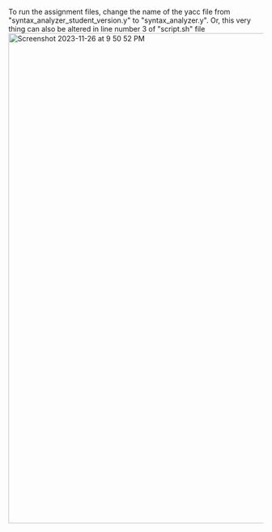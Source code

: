 To run the assignment files, change the name of the yacc file from "syntax_analyzer_student_version.y" to "syntax_analyzer.y". Or, this very thing can also be altered in line number 3 of "script.sh" file
<img width="967" alt="Screenshot 2023-11-26 at 9 50 52 PM" src="https://github.com/ShababAhmedd/CSE420_CompilerDesign/assets/33228006/8628aa80-a6f3-43f3-a136-c76f9336e9d6">
